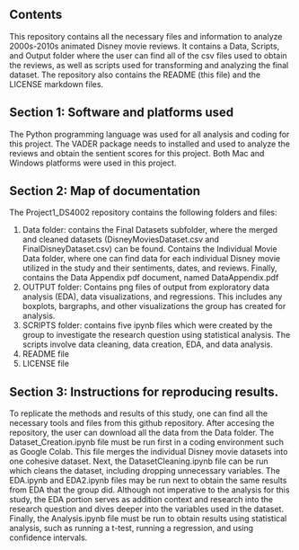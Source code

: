 ## Contents ##
This repository contains all the necessary files and information to analyze 2000s-2010s animated Disney movie reviews. It contains a Data, Scripts, and Output folder where the user can find all of the csv files used to obtain the reviews, as well as scripts used for transforming and analyzing the final dataset. The repository also contains the README (this file) and the LICENSE markdown files. 

## Section 1: Software and platforms used 
The Python programming language was used for all analysis and coding for this project. The VADER package needs to installed and used to analyze the reviews and obtain the sentient scores for this project. Both Mac and Windows platforms were used in this project.

## Section 2: Map of documentation 
The Project1_DS4002 repository contains the following folders and files:
1. Data folder: contains the Final Datasets subfolder, where the merged and cleaned datasets (DisneyMoviesDataset.csv and FinalDisneyDataset.csv) can be found. Contains the Individual Movie Data folder, where one can find data for each individual Disney movie utilized in the study and their sentiments, dates, and reviews. Finally, contains the Data Appendix pdf document, named DataAppendix.pdf
2. OUTPUT folder: Contains png files of output from exploratory data analysis (EDA), data visualizations, and regressions. This includes any boxplots, bargraphs, and other visualizations the group has created for analysis.
3. SCRIPTS folder: contains five ipynb files which were created by the group to investigate the research question using statistical analysis. The scripts involve data cleaning, data creation, EDA, and data analysis.
4. README file
5. LICENSE file

## Section 3: Instructions for reproducing results. 
To replicate the methods and results of this study, one can find all the necessary tools and files from this github repository. After accesing the repository, the user can download all the data from the Data folder. The Dataset_Creation.ipynb file must be run first in a coding environment such as Google Colab. This file merges the individual Disney movie datasets into one cohesive dataset. Next, the DatasetCleaning.ipynb file can be run which cleans the dataset, including dropping unnecessary variables. The EDA.ipynb and EDA2.ipynb files may be run next to obtain the same results from EDA that the group did. Although not imperative to the analysis for this study, the EDA portion serves as addition context and research into the research question and dives deeper into the variables used in the dataset. Finally, the Analysis.ipynb file must be run to obtain results using statistical analysis, such as running a t-test, running a regression, and using confidence intervals.
